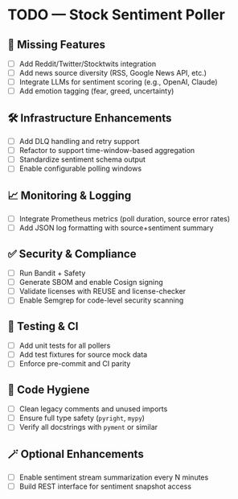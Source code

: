 # TODO — Stock Sentiment Poller

## 🧩 Missing Features

- [ ] Add Reddit/Twitter/Stocktwits integration
- [ ] Add news source diversity (RSS, Google News API, etc.)
- [ ] Integrate LLMs for sentiment scoring (e.g., OpenAI, Claude)
- [ ] Add emotion tagging (fear, greed, uncertainty)

## 🛠️ Infrastructure Enhancements

- [ ] Add DLQ handling and retry support
- [ ] Refactor to support time-window-based aggregation
- [ ] Standardize sentiment schema output
- [ ] Enable configurable polling windows

## 📈 Monitoring & Logging

- [ ] Integrate Prometheus metrics (poll duration, source error rates)
- [ ] Add JSON log formatting with source+sentiment summary

## ✅ Security & Compliance

- [ ] Run Bandit + Safety
- [ ] Generate SBOM and enable Cosign signing
- [ ] Validate licenses with REUSE and license-checker
- [ ] Enable Semgrep for code-level security scanning

## 🧪 Testing & CI

- [ ] Add unit tests for all pollers
- [ ] Add test fixtures for source mock data
- [ ] Enforce pre-commit and CI parity

## 🧹 Code Hygiene

- [ ] Clean legacy comments and unused imports
- [ ] Ensure full type safety (`pyright`, `mypy`)
- [ ] Verify all docstrings with `pyment` or similar

## 🪄 Optional Enhancements

- [ ] Enable sentiment stream summarization every N minutes
- [ ] Build REST interface for sentiment snapshot access
